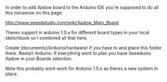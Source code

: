 In order to add Xadow board to the Arduino IDE you're supposed to do all this nonsense on this page:

http://www.seeedstudio.com/wiki/Xadow_Main_Board

Theres support in arduino 1.0.x for different board types in your local sketchbook so I combined all that here.

Create (documents)/Arduino/hardware/ if you have to and place this folder there. Restart Arduino. If everything went to plan you have Seeeduino Xadow in your Boards selection.

Note this probably wont work for Arduino 1.5.x as theres a new system in place. 
